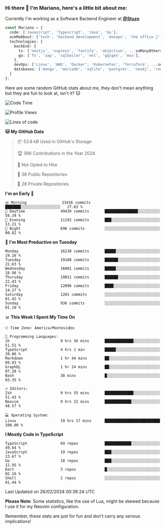 ### Hi there 👋 I'm Mariano, here's a little bit about me:

Currently I'm working as a Software Backend Engineer at [**@Stuzo**](https://www.stuzo.com/)

```ts
const Mariano = {
  code: ['Javascript', 'Typescript', 'Java', 'Go'],
  askMeAbout: ['tech', 'backend development', 'devops', 'the office 💼'],
  technologies: {
    backEnd: {
      ts: ['nestjs', 'express', 'fastify', 'objection', ...soManyOthersFrameworks],
      go: ['fx', 'zap', 'sqlboiler', 'ent', 'gqlgen', 'mux'],
    },
    devOps: ['Linux', 'AWS', 'Docker', 'Kubernetes', 'Terraform', ...soManyOthersTools],
    databases: ['mongo', 'mariadb', 'sqlite', 'postgres', 'neo4j', 'redis', ...],
  }
};
```

Here are some random GitHub stats about me, they don't mean anything but they are fun to look at, isn't it? 🐱

<!--START_SECTION:waka-->
![Code Time](http://img.shields.io/badge/Code%20Time-1%2C737%20hrs%2039%20mins-blue)

![Profile Views](http://img.shields.io/badge/Profile%20Views-2-blue)

![Lines of code](https://img.shields.io/badge/From%20Hello%20World%20I%27ve%20Written-16.2%20million%20lines%20of%20code-blue)

**🐱 My GitHub Data** 

> 📦 53.8 kB Used in GitHub's Storage 
 > 
> 🏆 398 Contributions in the Year 2024
 > 
> 🚫 Not Opted to Hire
 > 
> 📜 38 Public Repositories 
 > 
> 🔑 28 Private Repositories 
 > 
**I'm an Early 🐤** 

```text
🌞 Morning                23416 commits       ███████░░░░░░░░░░░░░░░░░░   27.63 % 
🌆 Daytime                49439 commits       ███████████████░░░░░░░░░░   58.34 % 
🌃 Evening                11192 commits       ███░░░░░░░░░░░░░░░░░░░░░░   13.21 % 
🌙 Night                  696 commits         ░░░░░░░░░░░░░░░░░░░░░░░░░   00.82 % 
```
📅 **I'm Most Productive on Tuesday** 

```text
Monday                   16238 commits       █████░░░░░░░░░░░░░░░░░░░░   19.16 % 
Tuesday                  19180 commits       ██████░░░░░░░░░░░░░░░░░░░   22.63 % 
Wednesday                16081 commits       █████░░░░░░░░░░░░░░░░░░░░   18.98 % 
Thursday                 19011 commits       ██████░░░░░░░░░░░░░░░░░░░   22.43 % 
Friday                   12096 commits       ████░░░░░░░░░░░░░░░░░░░░░   14.27 % 
Saturday                 1201 commits        ░░░░░░░░░░░░░░░░░░░░░░░░░   01.42 % 
Sunday                   936 commits         ░░░░░░░░░░░░░░░░░░░░░░░░░   01.10 % 
```


📊 **This Week I Spent My Time On** 

```text
🕑︎ Time Zone: America/Montevideo

💬 Programming Languages: 
sh                       9 hrs 56 mins       █████████████░░░░░░░░░░░░   51.51 % 
TypeScript               4 hrs 1 min         █████░░░░░░░░░░░░░░░░░░░░   20.86 % 
Markdown                 1 hr 44 mins        ██░░░░░░░░░░░░░░░░░░░░░░░   09.03 % 
GraphQL                  1 hr 24 mins        ██░░░░░░░░░░░░░░░░░░░░░░░   07.28 % 
Bash                     38 mins             █░░░░░░░░░░░░░░░░░░░░░░░░   03.35 % 

🔥 Editors: 
Zsh                      9 hrs 55 mins       █████████████░░░░░░░░░░░░   51.43 % 
Neovim                   9 hrs 22 mins       ████████████░░░░░░░░░░░░░   48.57 % 

💻 Operating System: 
Linux                    19 hrs 17 mins      █████████████████████████   100.00 % 
```

**I Mostly Code in TypeScript** 

```text
TypeScript               69 repos            ████████████░░░░░░░░░░░░░   49.64 % 
JavaScript               19 repos            ███░░░░░░░░░░░░░░░░░░░░░░   13.67 % 
Go                       18 repos            ███░░░░░░░░░░░░░░░░░░░░░░   12.95 % 
Dart                     3 repos             █░░░░░░░░░░░░░░░░░░░░░░░░   02.16 % 
Shell                    2 repos             ░░░░░░░░░░░░░░░░░░░░░░░░░   01.44 % 
```




 Last Updated on 26/02/2024 00:39:24 UTC
<!--END_SECTION:waka-->

**Please Note**: Some statistics, like the use of Lua, might be skewed because I use it for my Neovim configuration.

Remember, these stats are just for fun and don't carry any serious implications!
